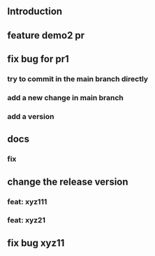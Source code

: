 ## Introduction

## feature demo2 pr

## fix bug for pr1

### try to commit in the main branch directly

### add a new change in main branch

### add a version

## docs 

### fix

## change the release version

### feat: xyz111

### feat: xyz21

## fix bug xyz11

